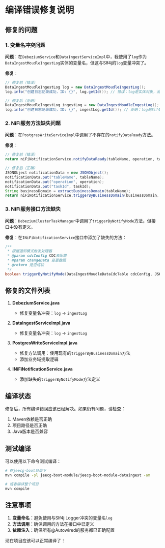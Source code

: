 # 编译错误修复说明

## 修复的问题

### 1. 变量名冲突问题
**问题**：在`DebeziumService`和`DataIngestServiceImpl`中，我使用了`log`作为`DataIngestMoudleIngestLog`实体的变量名，但这与Slf4j的`log`变量冲突了。

**修复**：
```java
// 修复前（错误）
DataIngestMoudleIngestLog log = new DataIngestMoudleIngestLog();
log.info("创建日志记录成功，ID: {}", log.getId()); // 错误：log是实体对象，没有info方法

// 修复后（正确）
DataIngestMoudleIngestLog ingestLog = new DataIngestMoudleIngestLog();
log.info("创建日志记录成功，ID: {}", ingestLog.getId()); // 正确：log是Slf4j的Logger
```

### 2. NiFi服务方法缺失问题
**问题**：在`PostgresWriteServiceImpl`中调用了不存在的`notifyDataReady`方法。

**修复**：
```java
// 修复前（错误）
return niFiNotificationService.notifyDataReady(tableName, operation, taskId);

// 修复后（正确）
JSONObject notificationData = new JSONObject();
notificationData.put("tableName", tableName);
notificationData.put("operation", operation);
notificationData.put("taskId", taskId);
String businessDomain = extractBusinessDomain(tableName);
return niFiNotificationService.triggerByBusinessDomain(businessDomain, notificationData);
```

### 3. NiFi服务接口方法缺失
**问题**：`DebeziumClusterTaskManager`中调用了`triggerByNotifyMode`方法，但接口中没有定义。

**修复**：在`INiFiNotificationService`接口中添加了缺失的方法：
```java
/**
 * 根据通知模式触发处理器
 * @param cdcConfig CDC表配置
 * @param changeData 变更数据
 * @return 是否成功
 */
boolean triggerByNotifyMode(DataIngestMoudleDataCdcTable cdcConfig, JSONObject changeData);
```

## 修复的文件列表

1. **DebeziumService.java**
   - 修复变量名冲突：`log` → `ingestLog`

2. **DataIngestServiceImpl.java**
   - 修复变量名冲突：`log` → `ingestLog`

3. **PostgresWriteServiceImpl.java**
   - 修复方法调用：使用现有的`triggerByBusinessDomain`方法
   - 添加业务域提取逻辑

4. **INiFiNotificationService.java**
   - 添加缺失的`triggerByNotifyMode`方法定义

## 编译状态

修复后，所有编译错误应该已经解决。如果仍有问题，请检查：

1. Maven依赖是否正确
2. 项目路径是否正确
3. Java版本是否兼容

## 测试编译

可以使用以下命令测试编译：

```bash
# 在jeecg-boot目录下
mvn compile -pl jeecg-boot-module/jeecg-boot-module-dataingest -am

# 或者编译整个项目
mvn compile
```

## 注意事项

1. **变量命名**：避免使用与Slf4j Logger冲突的变量名`log`
2. **方法调用**：确保调用的方法在接口中已定义
3. **依赖注入**：确保所有@Autowired的服务都已正确配置

现在项目应该可以正常编译了！